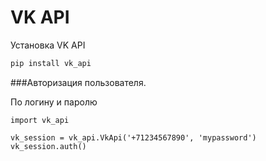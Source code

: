 # VK API
Установка VK API
```Bash
pip install vk_api
```
###Авторизация пользователя.

По логину и паролю
```
import vk_api

vk_session = vk_api.VkApi('+71234567890', 'mypassword')
vk_session.auth()
```

